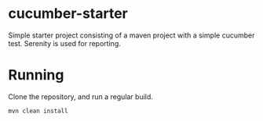 # cucumber-starter

Simple starter project consisting of a maven project with a simple cucumber test. Serenity is used for reporting.

# Running

Clone the repository, and run a regular build.

```
mvn clean install
```
